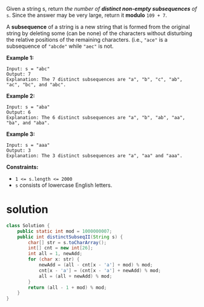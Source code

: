 Given a string s, return *the number of **distinct non-empty subsequences** of* `s`. Since the answer may be very large, return it **modulo** `109 + 7`.

A **subsequence** of a string is a new string that is formed from the original string by deleting some (can be none) of the characters without disturbing the relative positions of the remaining characters. (i.e., `"ace"` is a subsequence of `"abcde"` while `"aec"` is not.

 

**Example 1:**

```
Input: s = "abc"
Output: 7
Explanation: The 7 distinct subsequences are "a", "b", "c", "ab", "ac", "bc", and "abc".
```

**Example 2:**

```
Input: s = "aba"
Output: 6
Explanation: The 6 distinct subsequences are "a", "b", "ab", "aa", "ba", and "aba".
```

**Example 3:**

```
Input: s = "aaa"
Output: 3
Explanation: The 3 distinct subsequences are "a", "aa" and "aaa".
```

 

**Constraints:**

- `1 <= s.length <= 2000`
- `s` consists of lowercase English letters.

# solution

```java
class Solution {
    public static int mod = 1000000007;
    public int distinctSubseqII(String s) {
        char[] str = s.toCharArray();
        int[] cnt = new int[26];
        int all = 1, newAdd;
        for (char x: str) {
            newAdd = (all - cnt[x - 'a'] + mod) % mod;
            cnt[x - 'a'] = (cnt[x - 'a'] + newAdd) % mod;
            all = (all + newAdd) % mod;
        }
        return (all - 1 + mod) % mod;
    }
}
```

